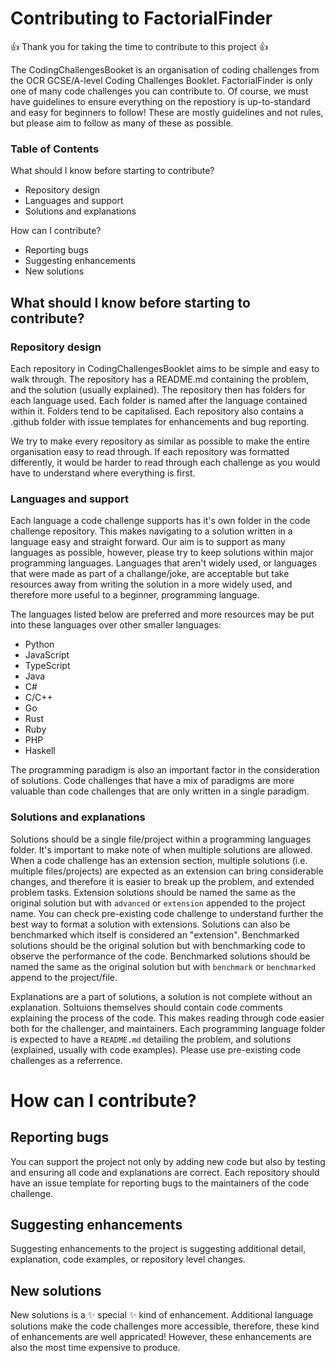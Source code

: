# Contributing to FactorialFinder
👍 Thank you for taking the time to contribute to this project 👍

The CodingChallengesBooket is an organisation of coding challenges from the OCR GCSE/A-level Coding Challenges Booklet.
FactorialFinder is only one of many code challenges you can contribute to.
Of course, we must have guidelines to ensure everything on the repostiory is up-to-standard and easy for beginners to follow!
These are mostly guidelines and not rules, but please aim to follow as many of these as possible.

### Table of Contents
What should I know before starting to contribute?
- Repository design
- Languages and support
- Solutions and explanations

How can I contribute?
- Reporting bugs
- Suggesting enhancements
- New solutions

## What should I know before starting to contribute?

### Repository design
Each repository in CodingChallengesBooklet aims to be simple and easy to walk through. 
The repository has a README.md containing the problem, and the solution (usually explained).
The repository then has folders for each language used. Each folder is named after the language contained within it. Folders tend to be capitalised.
Each repository also contains a .github folder with issue templates for enhancements and bug reporting.

We try to make every repository as similar as possible to make the entire organisation easy to read through.
If each repository was formatted differently, it would be harder to read through each challenge as you would have to understand where everything is first.

### Languages and support
Each language a code challenge supports has it's own folder in the code challenge repository.
This makes navigating to a solution written in a language easy and straight forward.
Our aim is to support as many languages as possible, however, please try to keep solutions within
major programming languages. 
Languages that aren't widely used, or languages that were made as part of a challange/joke, are acceptable but take resources away from writing the solution in a more widely used, and therefore more useful to a beginner, programming language.

The languages listed below are preferred and more resources may be put into these languages over other smaller languages:
- Python
- JavaScript
- TypeScript
- Java
- C#
- C/C++
- Go
- Rust
- Ruby
- PHP
- Haskell

The programming paradigm is also an important factor in the consideration of solutions.
Code challenges that have a mix of paradigms are more valuable than code challenges that are only written in a single paradigm.

### Solutions and explanations
Solutions should be a single file/project within a programming languages folder.
It's important to make note of when multiple solutions are allowed.
When a code challenge has an extension section, multiple solutions (i.e. multiple files/projects) are expected as an extension can bring considerable changes, and therefore it is easier to break up the problem, and extended problem tasks.
Extension solutions should be named the same as the original solution but with `advanced` or `extension` appended to the project name.
You can check pre-existing code challenge to understand further the best way to format a solution with extensions.
Solutions can also be benchmarked which itself is considered an "extension". 
Benchmarked solutions should be the original solution but with benchmarking code to observe the performance of the code.
Benchmarked solutions should be named the same as the original solution but with `benchmark` or `benchmarked` append to the project/file.

Explanations are a part of solutions, a solution is not complete without an explanation.
Soltuions themselves should contain code comments explaining the process of the code.
This makes reading through code easier both for the challenger, and maintainers.
Each programming language folder is expected to have a `README.md` detailing the problem, and solutions (explained, usually with code examples).
Please use pre-existing code challenges as a referrence.

# How can I contribute?

## Reporting bugs
You can support the project not only by adding new code but also by testing and ensuring all code and explanations are correct.
Each repository should have an issue template for reporting bugs to the maintainers of the code challenge.

## Suggesting enhancements
Suggesting enhancements to the project is suggesting additional detail, explanation, code examples, or repository level changes.

## New solutions
New solutions is a ✨ special ✨ kind of enhancement.
Additional language solutions make the code challenges more accessible, therefore, these kind of enhancements are well appricated!
However, these enhancements are also the most time expensive to produce.
